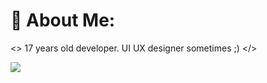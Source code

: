 # 💫 About Me:

<> 17 years old developer. UI UX designer sometimes ;) </>

![](https://github-readme-stats.vercel.app/api?username=Monho12&theme=dark&hide_border=false&include_all_commits=false&count_private=false)<br/>


